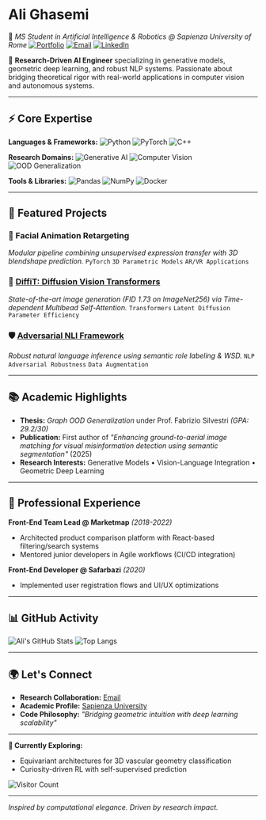 # **Ali Ghasemi**
🔬 *MS Student in Artificial Intelligence & Robotics @ Sapienza University of Rome*
[![Portfolio](https://img.shields.io/badge/🌐-Portfolio-8A2BE2?style=flat)](https://alighasemi78.github.io/)
[![Email](https://img.shields.io/badge/📧-Contact%20Me-red?style=flat)](mailto:hesanghasemi99@gmail.com)
[![LinkedIn](https://img.shields.io/badge/LinkedIn-0A66C2?style=flat&logo=linkedin)](https://www.linkedin.com/in/alighasemi13781999)

👋 **Research-Driven AI Engineer** specializing in generative models, geometric deep learning, and robust NLP systems. Passionate about bridging theoretical rigor with real-world applications in computer vision and autonomous systems.

---

## **⚡ Core Expertise**
**Languages & Frameworks:**
![Python](https://img.shields.io/badge/Python-3776AB?logo=python&logoColor=white)
![PyTorch](https://img.shields.io/badge/PyTorch-EE4C2C?logo=pytorch)
![C++](https://img.shields.io/badge/C++-00599C?logo=c%2B%2B)

**Research Domains:**
![Generative AI](https://img.shields.io/badge/🧠-Generative_AI-FF6F61)
![Computer Vision](https://img.shields.io/badge/👁️-Computer_Vision-4B9CD3)
![OOD Generalization](https://img.shields.io/badge/📊-OOD_Generalization-6D48E5)

**Tools & Libraries:**
![Pandas](https://img.shields.io/badge/Pandas-150458?logo=pandas)
![NumPy](https://img.shields.io/badge/NumPy-013243?logo=numpy)
![Docker](https://img.shields.io/badge/Docker-2496ED?logo=docker)

---

## **🚀 Featured Projects**

<!--### **🔗 [Facial Animation Retargeting](https://github.com/your-repo)**-->
### **🔗 Facial Animation Retargeting**
*Modular pipeline combining unsupervised expression transfer with 3D blendshape prediction.*
`PyTorch` `3D Parametric Models` `AR/VR Applications`

### **🎨 [DiffiT: Diffusion Vision Transformers](https://github.com/alighasemi78/DiffiT-Diffusion-Vision-Transformers-for-Image-Generation)**
*State-of-the-art image generation (FID 1.73 on ImageNet256) via Time-dependent Multibead Self-Attention.*
`Transformers` `Latent Diffusion` `Parameter Efficiency`

### **🛡️ [Adversarial NLI Framework](https://github.com/alighasemi78/Adversarial-Natural-Language-Inference)**
*Robust natural language inference using semantic role labeling & WSD.*
`NLP` `Adversarial Robustness` `Data Augmentation`

---

## **📚 Academic Highlights**
- **Thesis:** *Graph OOD Generalization* under Prof. Fabrizio Silvestri *(GPA: 29.2/30)*
- **Publication:** First author of *"Enhancing ground-to-aerial image matching for visual misinformation detection using semantic segmentation"* (2025)
- **Research Interests:** Generative Models • Vision-Language Integration • Geometric Deep Learning

---

## **💼 Professional Experience**
**Front-End Team Lead @ Marketmap** *(2018-2022)*
- Architected product comparison platform with React-based filtering/search systems
- Mentored junior developers in Agile workflows (CI/CD integration)

**Front-End Developer @ Safarbazi** *(2020)*
- Implemented user registration flows and UI/UX optimizations

---

## **📊 GitHub Activity**
![Ali's GitHub Stats](https://github-readme-stats.vercel.app/api?username=alighasemi78&show_icons=true&theme=radical&hide_title=true)
![Top Langs](https://github-readme-stats.vercel.app/api/top-langs/?username=alighasemi78&layout=compact&exclude_repo=DL_Project1,CV_Assignment3)

---

## **🌍 Let's Connect**
- **Research Collaboration:** [Email](mailto:hesanghasemi99@gmail.com)
- **Academic Profile:** [Sapienza University](https://www.uniroma1.it/)
- **Code Philosophy:** *"Bridging geometric intuition with deep learning scalability"*

---

**🎯 Currently Exploring:**
- Equivariant architectures for 3D vascular geometry classification
- Curiosity-driven RL with self-supervised prediction

![Visitor Count](https://profile-counter.glitch.me/alighasemi78/count.svg)

---

*Inspired by computational elegance. Driven by research impact.*
